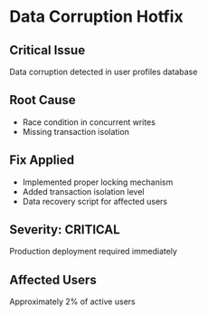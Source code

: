 # Data Corruption Hotfix

## Critical Issue
Data corruption detected in user profiles database

## Root Cause
- Race condition in concurrent writes
- Missing transaction isolation

## Fix Applied
- Implemented proper locking mechanism
- Added transaction isolation level
- Data recovery script for affected users

## Severity: CRITICAL
Production deployment required immediately

## Affected Users
Approximately 2% of active users
